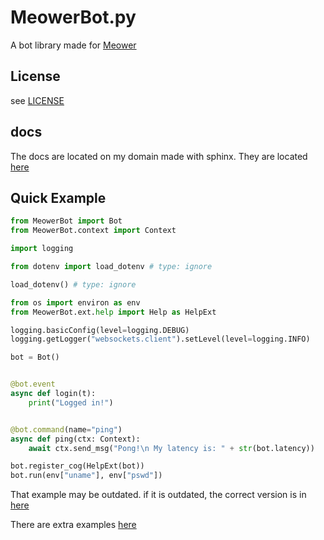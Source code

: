 # MeowerBot.py

A bot library made for [Meower](https://github.com/meower-media-co/)


## License

see [LICENSE](./LICENSE)


## docs

The docs are located on my domain made with sphinx. They are located [here](https://meowerbot.showierdata.xyz/)

## Quick Example

```py
from MeowerBot import Bot
from MeowerBot.context import Context

import logging

from dotenv import load_dotenv # type: ignore

load_dotenv() # type: ignore

from os import environ as env
from MeowerBot.ext.help import Help as HelpExt

logging.basicConfig(level=logging.DEBUG)
logging.getLogger("websockets.client").setLevel(level=logging.INFO)

bot = Bot()


@bot.event
async def login(t):
	print("Logged in!")


@bot.command(name="ping")
async def ping(ctx: Context):
	await ctx.send_msg("Pong!\n My latency is: " + str(bot.latency))

bot.register_cog(HelpExt(bot))
bot.run(env["uname"], env["pswd"])
```

That example may be outdated. if it is outdated, the correct version is in [here](./tests/intergration/integration_login.py)

There are extra examples [here](./tests/intergration/)
